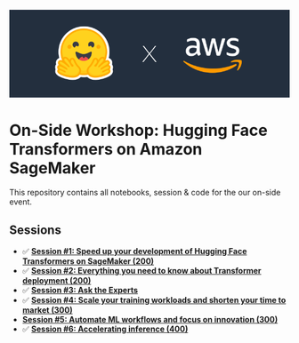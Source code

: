 ![cover](../imgs/cover.png)
# On-Side Workshop: Hugging Face Transformers on Amazon SageMaker

This repository contains all notebooks, session & code for the our on-side event.

## Sessions 

* ✅ [**Session #1: Speed up your development of Hugging Face Transformers on SageMaker (200)**](session_1_speed_up_your_deployment/session-notebook.ipynb) 
* ✅ [**Session #2: Everything you need to know about Transformer deployment (200)**](session_2_everything_to_know_for_deployment/session-notebook.ipynb) 
* ✅ [**Session #3:  Ask the Experts**](session_3_ask_the_expert/README.md)
* ✅ [**Session #4: Scale your training workloads and shorten your time to market (300)**](session_4_scale_your_training_ddp_mp/session-notebook.ipynb) 
* [**Session #5: Automate ML workflows and focus on innovation (300)**](session_5_automate_ml_workflows/session-notebook.ipynb) 
* ✅ [**Session #6: Accelerating inference (400)**](session_6_accelerate_inference/session-notebook.ipynb) 
